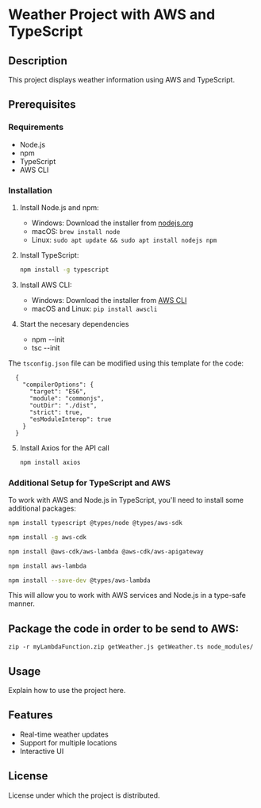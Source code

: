 # Weather Project with AWS and TypeScript

## Description
This project displays weather information using AWS and TypeScript.

## Prerequisites

### Requirements
- Node.js
- npm
- TypeScript
- AWS CLI

### Installation
1. Install Node.js and npm:
    - Windows: Download the installer from [nodejs.org](https://nodejs.org/en/download/)
    - macOS: `brew install node`
    - Linux: `sudo apt update && sudo apt install nodejs npm`

2. Install TypeScript:
    ```bash
    npm install -g typescript
    ```

3. Install AWS CLI:
    - Windows: Download the installer from [AWS CLI](https://aws.amazon.com/cli/)
    - macOS and Linux: `pip install awscli`

4. Start the necesary dependencies 
    - npm --init
    - tsc --init

The `tsconfig.json` file can be modified using this template for the code: 

```
  {
    "compilerOptions": {
      "target": "ES6",
      "module": "commonjs",
      "outDir": "./dist",
      "strict": true,
      "esModuleInterop": true
    }
  }
```

5. Install Axios for the API call
    ```bash
    npm install axios
    ```

### Additional Setup for TypeScript and AWS

To work with AWS and Node.js in TypeScript, you'll need to install some additional packages:

```bash
npm install typescript @types/node @types/aws-sdk
```

```bash
npm install -g aws-cdk
```

```bash
npm install @aws-cdk/aws-lambda @aws-cdk/aws-apigateway
```

```bash
npm install aws-lambda
```

```bash
npm install --save-dev @types/aws-lambda
```

This will allow you to work with AWS services and Node.js in a type-safe manner.

## Package the code in order to be send to AWS: 

```
zip -r myLambdaFunction.zip getWeather.js getWeather.ts node_modules/
```

## Usage
Explain how to use the project here.

## Features
- Real-time weather updates
- Support for multiple locations
- Interactive UI


## License
License under which the project is distributed.
